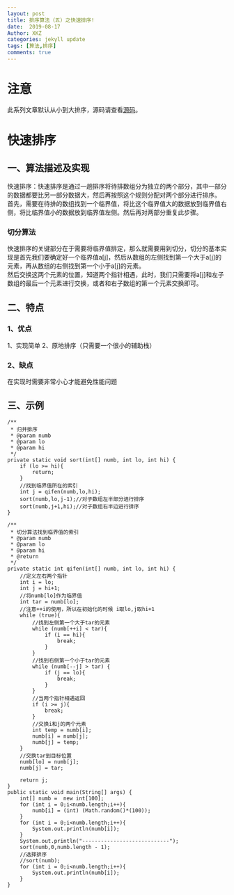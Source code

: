 ```yaml
---
layout: post
title: 排序算法（五）之快速排序!
date:  2019-08-17
Author: XKZ
categories: jekyll update
tags: [算法,排序]
comments: true
---
```

# 注意
此系列文章默认从小到大排序，源码请查看[源码](https://github.com/xukaizhong188/leetcode "源码")。
# 快速排序

## 一、算法描述及实现
快速排序：快速排序是通过一趟排序将待排数组分为独立的两个部分，其中一部分的数据都要比另一部分数据大，然后再按照这个规则分配对两个部分进行排序。    
首先，需要在待排的数组找到一个临界值，将比这个临界值大的数据放到临界值右侧，将比临界值小的数据放到临界值左侧。然后再对两部分重复此步骤。   
### 切分算法
快速排序的关键部分在于需要将临界值排定，那么就需要用到切分，切分的基本实现是首先我们要确定好一个临界值a[j]，然后从数组的左侧找到第一个大于a[j]的元素，再从数组的右侧找到第一个小于a[j]的元素。   
然后交换这两个元素的位置，知道两个指针相遇，此时，我们只需要将a[j]和左子数组的最后一个元素进行交换，或者和右子数组的第一个元素交换即可。
## 二、特点
### 1、优点
1、实现简单
2、原地排序（只需要一个很小的辅助栈）
### 2、缺点
在实现时需要非常小心才能避免性能问题
## 三、示例
    
    /**
     * 归并排序
     * @param numb 
     * @param lo
     * @param hi
     */
    private static void sort(int[] numb, int lo, int hi) {
        if (lo >= hi){
            return;
        }
        //找到临界值所在的索引
        int j = qifen(numb,lo,hi);
        sort(numb,lo,j-1);//对子数组左半部分进行排序
        sort(numb,j+1,hi);//对子数组右半边进行排序
    }

    /**
     * 切分算法找到临界值的索引
     * @param numb
     * @param lo
     * @param hi
     * @return
     */
    private static int qifen(int[] numb, int lo, int hi) {
        //定义左右两个指针
        int i = lo;
        int j = hi+1;
        //将numb[lo]作为临界值
        int tar = numb[lo];
        //注意++i的使用，所以在初始化的时候 i取lo,j取hi+1
        while (true){
            //找到左侧第一个大于tar的元素
            while (numb[++i] < tar){
                if (i == hi){
                    break;
                }
            }
            //找到右侧第一个小于tar的元素
            while (numb[--j] > tar) {
                if (j == lo){
                    break;
                }
            }
            //当两个指针相遇返回
            if (i >= j){
                break;
            }
            //交换i和j的两个元素
            int temp = numb[i];
            numb[i] = numb[j];
            numb[j] = temp;
        }
        //交换tar到目标位置
        numb[lo] = numb[j];
        numb[j] = tar;

        return j;
    }
    public static void main(String[] args) {
        int[] numb =  new int[100];
        for (int i = 0;i<numb.length;i++){
            numb[i] = (int) (Math.random()*(100));
        }
        for (int i = 0;i<numb.length;i++){
            System.out.println(numb[i]);
        }
        System.out.println("----------------------------");
        sort(numb,0,numb.length - 1);
        //选择排序
        //sort(numb);
        for (int i = 0;i<numb.length;i++){
            System.out.println(numb[i]);
        }
    }
